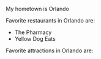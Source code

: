 My hometown is Orlando

Favorite restaurants in Orlando are:
- The Pharmacy
- Yellow Dog Eats

Favorite attractions in Orlando are:
